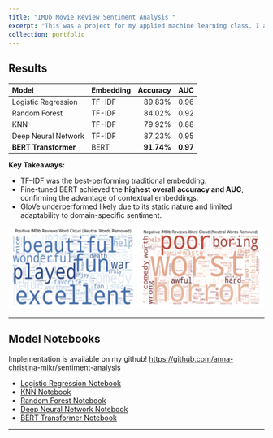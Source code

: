 ```yaml
---
title: "IMDb Movie Review Sentiment Analysis "
excerpt: "This was a project for my applied machine learning class. I also made some edits to take it a step further. The data used is a Kaggle dataset of 50k reviews with, half positive, half negative. The goal of the project is to predict the review of a sentiment (postive or negative) using text classification as well as deep learning models.'>"
collection: portfolio
---
```


## Results

| Model | Embedding | Accuracy | AUC |
|:--|:--|--:|--:|
| Logistic Regression | TF-IDF | 89.83% | 0.96 |
| Random Forest | TF-IDF | 84.02% | 0.92 |
| KNN | TF-IDF | 79.92% | 0.88 |
| Deep Neural Network | TF-IDF | 87.23% | 0.95 |
| **BERT Transformer** | BERT | **91.74%** | **0.97** |

**Key Takeaways:**
- TF–IDF was the best-performing traditional embedding.  
- Fine-tuned BERT achieved the **highest overall accuracy and AUC**, confirming the advantage of contextual embeddings.  
- GloVe underperformed likely due to its static nature and limited adaptability to domain-specific sentiment.

  
<img src='/images/word_cloud.png' width='900'>

---

## Model Notebooks
Implementation is available on my github!
https://github.com/anna-christina-mikr/sentiment-analysis
- [Logistic Regression Notebook](../notebooks/logistic_regression.ipynb)  
- [KNN Notebook](../notebooks/knn.ipynb)  
- [Random Forest Notebook](../notebooks/random_forest.ipynb)  
- [Deep Neural Network Notebook](../notebooks/deep_neural_network.ipynb)  
- [BERT Transformer Notebook](../notebooks/bert_transformer.ipynb)


---

